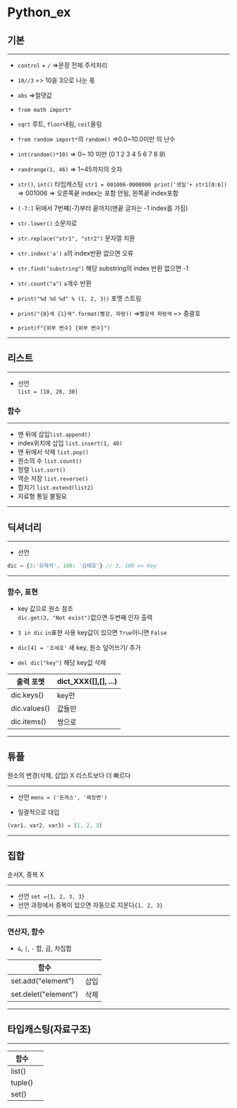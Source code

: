 # Python_ex
## 기본
---
* `control` + `/` =>문장 전체 주석처리
* `10//3` => 10을 3으로 나눈 몫
* ```abs``` =>절댓값

* ```from math import*```
* ```sqrt``` 루트, ```floor```내림, ```ceil```올림
* ```from random import*```의  ```random()``` =>0.0~10.0미만 의 난수

* ```int(random()*10)``` => 0~ 10 미만 (0 1 2 3 4 5 6 7 8 9)
* ```randrange(1, 46)``` => 1~45까지의 숫자
* ```str()```, ```int()``` 타입캐스팅
 ```str1 = 001006-0000000 print('생일'+ str1[0:6])```<br/> => 001006 => 오른쪽끝 index는 포함 안됨,
왼쪽끝 index포함<br/> 
* `[-7:]` 뒤에서 7번째(-7)부터 끝까지(맨끝 글자는 -1 index를 가짐)
* ```str.lower()``` 소문자로
* ```str.replace("str1", "str2")``` 문자열 치환
* `str.index('a')` `a`의 index반환 없으면 오류
* `str.find("substring")` 해당 substring의 index 반환 없으면 -1
* `str.count("a")` `a`개수 반환
* `print("%d %d %d" % (1, 2, 3))` 포멧 스트링
* `print("{0}색 {1}색".format(빨강, 파랑))` =>`빨강색 파랑색` => 중괄호
* ```print(f"{외부 변수} {외부 변수}")```
---
## 리스트
---

* 선언 <br/>`list = [10, 20, 30]`
### 함수
---
* 맨 뒤에 삽입`list.append()`
* index위치에 삽입 `list.insert(1, 40)`
* 맨 뒤에서 삭제 `list.pop()`
* 원소의 수 `list.count()`
* 정렬 `list.sort()`
* 역순 저장 `list.reverse()`
* 합치기 `list.extend(list2)`
* 자료형 통일 불필요
---
## 딕셔너리
---
* 선언 
```ts
dic = {3:'유재석', 100: '김태호'} // 3, 100 => key
```
---
### 함수, 표현
* key 값으로 원소 참조<br/>`dic.get(3, "Not exist")`없으면 두번째 인자 출력

* `3 in dic` `in`표현 사용 key값이 있으면 `True`아니면 `False`

* `dic[4] = '조세호'` 새 key, 원소 덮어쓰기/ 추가

* `del dic["key"]` 해당 key값 삭제

|출력 포멧|dict_XXX([],[], ...)|
|--|--|
|dic.keys()|key만|
|dic.values()|값들만|
|dic.items()|쌍으로|

---
## 튜플
원소의 변경(삭제, 삽입) X
리스트보다 더 빠르다

---
* 선언 `menu = ('돈까스', '짜장면')`

* 일괄적으로 대입
```ts
(var1, var2, var3) = (1, 2, 3)
```

---

## 집합
순서X, 중복 X

---
* 선언 `set ={1, 2, 3, 3}` 
* 선언 과정에서 중복이 있으면 자동으로 지운다`{1, 2, 3}`

---
### 연산자, 함수
* `&`, `|`, `-` 합, 곱, 차집합

|함수||
|--|--|
|set.add("element")|삽입|
|set.delet("element")|삭제|

---

## 타입캐스팅(자료구조)
---
|함수||
|--|--|
|list()||
|tuple()||
|set()||

